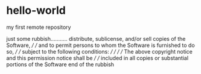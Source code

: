 # hello-world
my  first remote repository

just some rubbish...........
distribute, sublicense, and/or sell copies of the Software, */
/* and to permit persons to whom the Software is furnished to do so,    */
/* subject to the following conditions:                                 */
/*                                                                      */
/* The above copyright notice and this permission notice shall be       */
/* included in all copies or substantial portions of the Software
end of the rubbish
